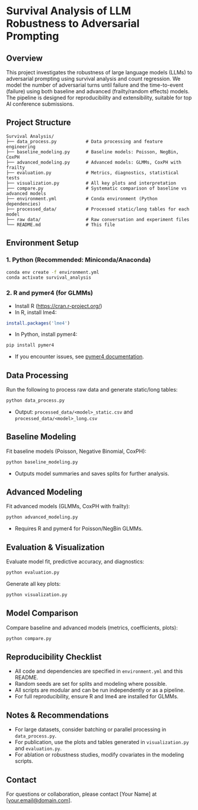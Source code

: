 # Survival Analysis of LLM Robustness to Adversarial Prompting

## Overview
This project investigates the robustness of large language models (LLMs) to adversarial prompting using survival analysis and count regression. We model the number of adversarial turns until failure and the time-to-event (failure) using both baseline and advanced (frailty/random effects) models. The pipeline is designed for reproducibility and extensibility, suitable for top AI conference submissions.

## Project Structure
```
Survival Analysis/
├── data_process.py           # Data processing and feature engineering
├── baseline_modeling.py      # Baseline models: Poisson, NegBin, CoxPH
├── advanced_modeling.py      # Advanced models: GLMMs, CoxPH with frailty
├── evaluation.py             # Metrics, diagnostics, statistical tests
├── visualization.py          # All key plots and interpretation
├── compare.py                # Systematic comparison of baseline vs advanced models
├── environment.yml           # Conda environment (Python dependencies)
├── processed_data/           # Processed static/long tables for each model
├── raw data/                 # Raw conversation and experiment files
└── README.md                 # This file
```

## Environment Setup
### 1. Python (Recommended: Miniconda/Anaconda)
```bash
conda env create -f environment.yml
conda activate survival_analysis
```

### 2. R and pymer4 (for GLMMs)
- Install R (https://cran.r-project.org/)
- In R, install lme4:
```R
install.packages('lme4')
```
- In Python, install pymer4:
```bash
pip install pymer4
```
- If you encounter issues, see [pymer4 documentation](https://eshinjolly.com/pymer4/).

## Data Processing
Run the following to process raw data and generate static/long tables:
```bash
python data_process.py
```
- Output: `processed_data/<model>_static.csv` and `processed_data/<model>_long.csv`

## Baseline Modeling
Fit baseline models (Poisson, Negative Binomial, CoxPH):
```bash
python baseline_modeling.py
```
- Outputs model summaries and saves splits for further analysis.

## Advanced Modeling
Fit advanced models (GLMMs, CoxPH with frailty):
```bash
python advanced_modeling.py
```
- Requires R and pymer4 for Poisson/NegBin GLMMs.

## Evaluation & Visualization
Evaluate model fit, predictive accuracy, and diagnostics:
```bash
python evaluation.py
```
Generate all key plots:
```bash
python visualization.py
```

## Model Comparison
Compare baseline and advanced models (metrics, coefficients, plots):
```bash
python compare.py
```

## Reproducibility Checklist
- All code and dependencies are specified in `environment.yml` and this README.
- Random seeds are set for splits and modeling where possible.
- All scripts are modular and can be run independently or as a pipeline.
- For full reproducibility, ensure R and lme4 are installed for GLMMs.

## Notes & Recommendations
- For large datasets, consider batching or parallel processing in `data_process.py`.
- For publication, use the plots and tables generated in `visualization.py` and `evaluation.py`.
- For ablation or robustness studies, modify covariates in the modeling scripts.

## Contact
For questions or collaboration, please contact [Your Name] at [your.email@domain.com]. 
